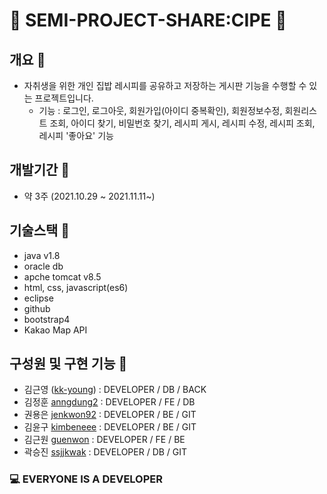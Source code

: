 # :spaghetti: SEMI-PROJECT-SHARE:CIPE :bento:
 
## 개요 :stew:
+ 자취생을 위한 개인 집밥 레시피를 공유하고 저장하는 게시판 기능을 수행할 수 있는 프로젝트입니다.
   + 기능 : 로그인, 로그아웃, 회원가입(아이디 중복확인), 회원정보수정, 회원리스트 조회, 아이디 찾기, 비밀번호 찾기, 레시피 게시, 레시피 수정, 레시피 조회, 레시피 '좋아요' 기능

## 개발기간 :hamburger:
+ 약 3주 (2021.10.29 ~ 2021.11.11~)

## 기술스택 :sushi:
+ java v1.8
+ oracle db
+ apche tomcat v8.5
+ html, css, javascript(es6)
+ eclipse
+ github
+ bootstrap4
+ Kakao Map API

## 구성원 및 구현 기능 :meat_on_bone:
+ 김근영 ([kk-young](https://github.com/kk-young)) : DEVELOPER / DB / BACK
+ 김정훈 [anngdung2](https://github.com/anngdung2) : DEVELOPER / FE / DB
+ 권용은 [jenkwon92](https://github.com/jenkwon92) : DEVELOPER / BE / GIT
+ 김윤구 [kimbeneee](https://github.com/kimbeneee) : DEVELOPER / BE / GIT
+ 김근원 [guenwon](https://github.com/guenwon) : DEVELOPER / FE / BE 
+ 곽승진 [ssjjkwak](https://github.com/ssjjkwak) : DEVELOPER / DB / GIT

### :computer: EVERYONE IS A DEVELOPER 







